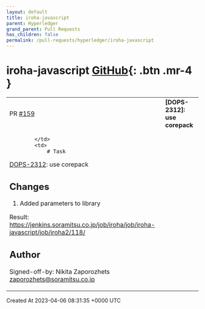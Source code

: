 ```yaml
---
layout: default
title: iroha-javascript
parent: Hyperledger
grand_parent: Pull Requests
has_children: false
permalink: /pull-requests/hyperledger/iroha-javascript
---
```


# iroha-javascript <span class="fs-3 right-align">[GitHub](https://github.com/hyperledger/iroha-javascript){: .btn .mr-4 }</span>


<div>
    <table>
        <tr>
            <td>
                PR <a href="https://github.com/hyperledger/iroha-javascript/pull/159" class=".btn">#159</a>
            </td>
            <td>
                <b>
                    [DOPS-2312]: use corepack
                </b>
            </td>
        </tr>
        <tr>
            <td>
                
            </td>
            <td>
                # Task

[DOPS-2312]: use corepack
## Changes

1. Added parameters to library

Result:
https://jenkins.soramitsu.co.jp/job/iroha/job/iroha-javascript/job/iroha2/118/

## Author

Signed-off-by: Nikita Zaporozhets <zaporozhets@soramitsu.co.jp>

[DOPS-2312]: https://soramitsu.atlassian.net/browse/DOPS-2312
            </td>
        </tr>
    </table>
    <div class="right-align">
        Created At 2023-04-06 08:31:35 +0000 UTC
    </div>
</div>

